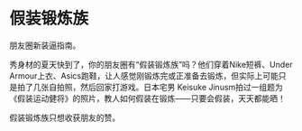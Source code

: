 # 假装锻炼族

朋友圈新装逼指南。 

秀身材的夏天快到了，你的朋友圈有“假装锻炼族”吗？他们穿着Nike短裤、Under Armour上衣、Asics跑鞋，让人感觉刚锻炼完或正准备去锻炼，但实际上可能只是拍了几张自拍照，然后回家打游戏。日本宅男 Keisuke Jinusm拍过一组题为《假装运动健将》的照片，教人如何假装在锻炼——只要会假装，天天都能晒！ 

假装锻炼族只想收获朋友的赞。